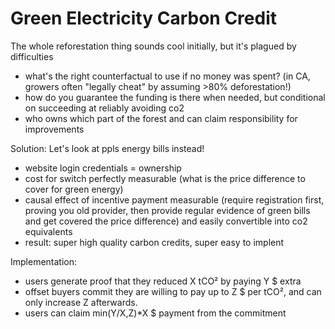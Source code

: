 # Green Electricity Carbon Credit

The whole reforestation thing sounds cool initially, but it's plagued by difficulties
- what's the right counterfactual to use if no money was spent? (in CA, growers often "legally cheat" by assuming >80% deforestation!)
- how do you guarantee the funding is there when needed, but conditional on succeeding at reliably avoiding co2
- who owns which part of the forest and can claim responsibility for improvements

Solution: Let's look at ppls energy bills instead!
- website login credentials = ownership
- cost for switch perfectly measurable (what is the price difference to cover for green energy)
- causal effect of incentive payment measurable (require registration first, proving you old provider, then provide regular evidence of green bills and get covered the price difference) and easily convertible into co2 equivalents
- result: super high quality carbon credits, super easy to implent

Implementation:
 - users generate proof that they reduced X tCO² by paying Y $ extra
 - offset buyers commit they are willing to pay up to Z $ per tCO², and can only increase Z afterwards.
 - users can claim min(Y/X,Z)*X $ payment from the commitment 

